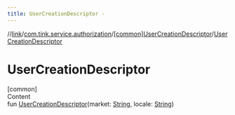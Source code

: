 ```yaml
---
title: UserCreationDescriptor -
---
```

//[link](../../index.md)/[com.tink.service.authorization](../index.md)/[[common]UserCreationDescriptor](index.md)/[UserCreationDescriptor](-user-creation-descriptor.md)



# UserCreationDescriptor  
[common]  
Content  
fun [UserCreationDescriptor](-user-creation-descriptor.md)(market: [String](https://kotlinlang.org/api/latest/jvm/stdlib/kotlin/-string/index.html), locale: [String](https://kotlinlang.org/api/latest/jvm/stdlib/kotlin/-string/index.html))  



